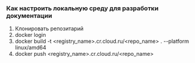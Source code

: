 ### Как настроить локальную среду для разработки документации
1. Клонировать репозитарий
2. docker login
3. docker build  -t <registry_name>.cr.cloud.ru/<repo_name> . --platform linux/amd64
4. docker push <registry_name>.cr.cloud.ru/<repo_name>
